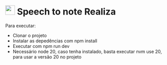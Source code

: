 # <img src="https://github.com/emilyjuly/speech-to-text-notes/assets/87674883/67ac9ac5-7d50-439c-a9d5-b4f1f818e1eb" width="30px"/> Speech to note Realiza

Para executar:
- Clonar o projeto
- Instalar as depedências com npm install
- Executar com npm run dev
- Necessário node 20, caso tenha instalado, basta executar nvm use 20, para usar a versão 20 no projeto




